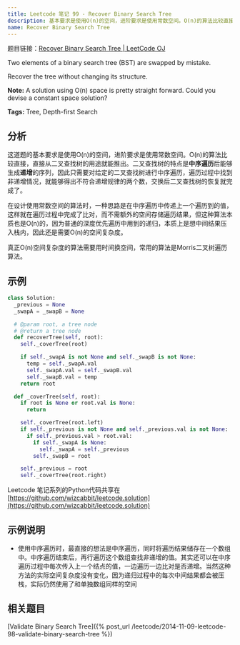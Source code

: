 ```yaml
---
title: Leetcode 笔记 99 - Recover Binary Search Tree
description: 基本要求是使用O(n)的空间，进阶要求是使用常数空间。O(n)的算法比较直接，直接从二叉查找树的用途就能推出。二叉查找树的特点是中序遍历后能够生成递增的序列，因此只需要对给定的二叉查找树进行中序遍历，遍历过程中找到非递增情况，就能够得出不符合递增规律的两个数，交换后二叉查找树的恢复就完成了。
name: Recover Binary Search Tree
---
```



题目链接：[Recover Binary Search Tree | LeetCode OJ](https://oj.leetcode.com/problems/recover-binary-search-tree/)

Two elements of a binary search tree (BST) are swapped by mistake.

Recover the tree without changing its structure.

**Note:** A solution using O(n) space is pretty straight forward. Could you devise a constant space solution?

**Tags:** Tree, Depth-first Search

## 分析

这道题的基本要求是使用O(n)的空间，进阶要求是使用常数空间。O(n)的算法比较直接，直接从二叉查找树的用途就能推出。二叉查找树的特点是**中序遍历**后能够生成**递增**的序列，因此只需要对给定的二叉查找树进行中序遍历，遍历过程中找到非递增情况，就能够得出不符合递增规律的两个数，交换后二叉查找树的恢复就完成了。

在设计使用常数空间的算法时，一种思路是在中序遍历中传递上一个遍历到的值，这样就在遍历过程中完成了比对，而不需额外的空间存储遍历结果，但这种算法本质也是O(n)的，因为普通的深度优先遍历中用到的递归，本质上是想中间结果压入栈内，因此还是需要O(n)的空间复杂度。

真正O(n)空间复杂度的算法需要用时间换空间，常用的算法是Morris二叉树遍历算法。

## 示例

```python
class Solution:
  _previous = None
  _swapA = _swapB = None

  # @param root, a tree node
  # @return a tree node
  def recoverTree(self, root):
    self._coverTree(root)

    if self._swapA is not None and self._swapB is not None:
      temp = self._swapA.val
      self._swapA.val = self._swapB.val
      self._swapB.val = temp
    return root

  def _coverTree(self, root):
    if root is None or root.val is None:
      return

    self._coverTree(root.left)
    if self._previous is not None and self._previous.val is not None:
      if self._previous.val > root.val:
        if self._swapA is None:
          self._swapA = self._previous
        self._swapB = root

    self._previous = root
    self._coverTree(root.right)
```

Leetcode 笔记系列的Python代码共享在[https://github.com/wizcabbit/leetcode.solution](https://github.com/wizcabbit/leetcode.solution)

## 示例说明

+ 使用中序遍历时，最直接的想法是中序遍历，同时将遍历结果储存在一个数组中。中序遍历结束后，再行遍历这个数组查找非递增的值。其实还可以在中序遍历过程中每次传入上一个结点的值，一边遍历一边比对是否递增。当然这种方法的实际空间复杂度没有变化，因为递归过程中的每次中间结果都会被压栈，实际仍然使用了和单独数组同样的空间

## 相关题目

[Validate Binary Search Tree]({% post_url /leetcode/2014-11-09-leetcode-98-validate-binary-search-tree %})
